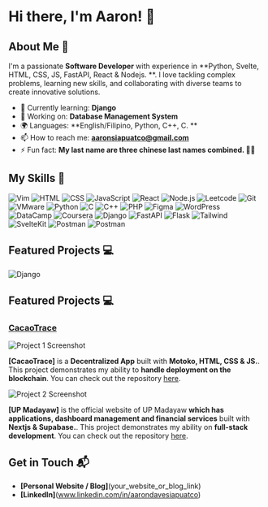 # Hi there, I'm Aaron! 👋
## About Me 🚀

I'm a passionate **Software Developer** with experience in **Python, Svelte, HTML, CSS, JS, FastAPI, React & Nodejs. **. I love tackling complex problems, learning new skills, and collaborating with diverse teams to create innovative solutions.

- 🌱 Currently learning: **Django**
- 🔭 Working on: **Database Management System**
- 🌍 Languages: **English/Filipino, Python, C++, C. **
- 📫 How to reach me: **aaronsiapuatco@gmail.com**
- ⚡ Fun fact: **My last name are three chinese last names combined. 🤯🤯**

## My Skills 🧠

![Vim](https://img.shields.io/badge/VIM-%2311AB00.svg?&style=for-the-badge&logo=vim&logoColor=white)
![HTML](https://img.shields.io/badge/-HTML-E34F26?style=flat-square&logo=html5&logoColor=white)
![CSS](https://img.shields.io/badge/-CSS-1572B6?style=flat-square&logo=css3&logoColor=white)
![JavaScript](https://img.shields.io/badge/-JavaScript-F7DF1E?style=flat-square&logo=javascript&logoColor=black)
![React](https://img.shields.io/badge/-React-61DAFB?style=flat-square&logo=react&logoColor=black)
![Node.js](https://img.shields.io/badge/-Node.js-339933?style=flat-square&logo=node.js&logoColor=white)
![Leetcode](https://img.shields.io/badge/-LeetCode-FFA116?style=for-the-badge&logo=LeetCode&logoColor=black)
![Git](https://img.shields.io/badge/GIT-E44C30?style=for-the-badge&logo=git&logoColor=white)
![VMware](https://img.shields.io/badge/VMware-231f20?style=for-the-badge&logo=VMware&logoColor=white)
![Python](https://img.shields.io/badge/Python-FFD43B?style=for-the-badge&logo=python&logoColor=blue)
![C](https://img.shields.io/badge/C-00599C?style=for-the-badge&logo=c&logoColor=white)
![C++](https://img.shields.io/badge/C%2B%2B-00599C?style=for-the-badge&logo=c%2B%2B&logoColor=white)
![PHP](https://img.shields.io/badge/PHP-777BB4?style=for-the-badge&logo=php&logoColor=white)
![Figma](https://img.shields.io/badge/Figma-F24E1E?style=for-the-badge&logo=figma&logoColor=white)
![WordPress](https://img.shields.io/badge/Wordpress-21759B?style=for-the-badge&logo=wordpress&logoColor=white)
![DataCamp](https://img.shields.io/badge/Datacamp-05192D?style=for-the-badge&logo=datacamp&logoColor=65FF8F)
![Coursera](https://img.shields.io/badge/Coursera-0056D2?style=for-the-badge&logo=Coursera&logoColor=white)
![Django](https://img.shields.io/badge/Django-092E20?style=for-the-badge&logo=django&logoColor=green)
![FastAPI](https://img.shields.io/badge/fastapi-109989?style=for-the-badge&logo=FASTAPI&logoColor=white)
![Flask](https://img.shields.io/badge/Flask-000000?style=for-the-badge&logo=flask&logoColor=white)
![Tailwind](https://img.shields.io/badge/Tailwind_CSS-38B2AC?style=for-the-badge&logo=tailwind-css&logoColor=white)
![SvelteKit](https://img.shields.io/badge/SvelteKit-FF3E00?style=for-the-badge&logo=Svelte&logoColor=white)
![Postman](https://img.shields.io/badge/Postman-FF6C37?style=for-the-badge&logo=Postman&logoColor=white)
![Postman](https://img.shields.io/badge/Postman-FF6C37?style=for-the-badge&logo=Postman&logoColor=white)




## Featured Projects 💻
![Django](https://img.shields.io/badge/Django-092E20?style=for-the-badge&logo=django&logoColor=green)




## Featured Projects 💻

### [CacaoTrace](project_1_link)

![Project 1 Screenshot](project_1_screenshot_url)

**[CacaoTrace]** is a **Decentralized App** built with **Motoko, HTML, CSS & JS.**. This project demonstrates my ability to **handle deployment on the blockchain**. You can check out the repository [here]([project_1_repository_link](https://github.com/KanadeTachie/CacaoTrace.git)).

![Project 2 Screenshot](project_1_screenshot_url)

**[UP Madayaw]** is the official website of UP Madayaw **which has applications, dashboard management and financial services** built with **Nextjs & Supabase.**. This project demonstrates my ability on **full-stack development**. You can check out the repository [here](https://github.com/ewandeyb/up_madayaw_new).

## Get in Touch 📬

- **[Personal Website / Blog]**(your_website_or_blog_link)
- **[LinkedIn]**(www.linkedin.com/in/aarondavesiapuatco)



